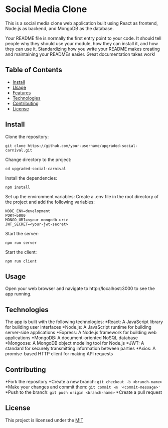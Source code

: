 # Social Media Clone



This is a social media clone web application built using React as frontend, Node.js as backend, and MongoDB as the database.

Your README file is normally the first entry point to your code. It should tell people why they should use your module, how they can install it, and how they can use it. Standardizing how you write your README makes creating and maintaining your READMEs easier. Great documentation takes work!

## Table of Contents

- [Install](#install)
- [Usage](#usage)
- [Features](#features)
- [Technologies](#technology)
- [Contributing](#contributing)
- [License](#license)

## Install

Clone the repository:

```
git clone https://github.com/your-username/upgraded-social-carnival.git

```
Change directory to the project:
```
cd upgraded-social-carnival

```
Install the dependencies:
```
npm install

```
Set up the environment variables:
Create a .env file in the root directory of the project and add the following variables:
```
NODE_ENV=development
PORT=5000
MONGO_URI=<your-mongodb-uri>
JWT_SECRET=<your-jwt-secret>

```
Start the server:
```
npm run server

```
Start the client:
```
npm run client

```
## Usage

Open your web browser and navigate to http://localhost:3000 to see the app running.


## Technologies
The app is built with the following technologies:
*React: A JavaScript library for building user interfaces
*Node.js: A JavaScript runtime for building server-side applications
*Express: A Node.js framework for building web applications
*MongoDB: A document-oriented NoSQL database
*Mongoose: A MongoDB object modeling tool for Node.js
*JWT: A standard for securely transmitting information between parties
*Axios: A promise-based HTTP client for making API requests

## Contributing

*Fork the repository
*Create a new branch: `git checkout -b <branch-name>`
*Make your changes and commit them: `git commit -m '<commit-message>'`
*Push to the branch: `git push origin <branch-name>`
*Create a pull request


## License

This project is licensed under the [MIT](LICENSE)
